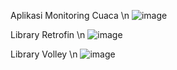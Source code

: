 Aplikasi Monitoring Cuaca \n
![image](https://github.com/Aither-24/WeatherApp/assets/100508741/b4cf2466-8e6f-4c01-aef1-b4ca93524de0)

Library Retrofin \n
![image](https://github.com/Aither-24/WeatherApp/assets/100508741/7077aad4-748e-4625-84c2-27bd90b74636)

Library Volley \n
![image](https://github.com/Aither-24/WeatherApp/assets/100508741/648d5283-ec46-4cd4-95be-2686988734f6)
